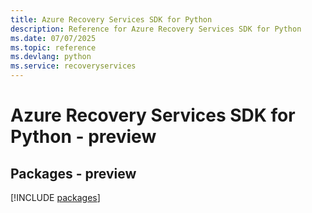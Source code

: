 ```yaml
---
title: Azure Recovery Services SDK for Python
description: Reference for Azure Recovery Services SDK for Python
ms.date: 07/07/2025
ms.topic: reference
ms.devlang: python
ms.service: recoveryservices
---
```

# Azure Recovery Services SDK for Python - preview
## Packages - preview
[!INCLUDE [packages](recovery-services-index.md)]